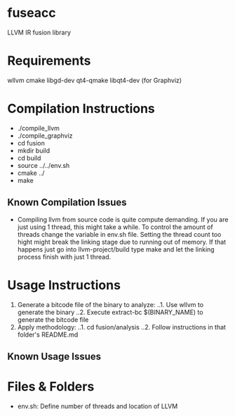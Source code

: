 # fuseacc
LLVM IR fusion library

# Requirements
wllvm
cmake
libgd-dev qt4-qmake libqt4-dev (for Graphviz)


# Compilation Instructions
* ./compile_llvm
* ./compile_graphviz
* cd fusion
* mkdir build
* cd build
* source ../../env.sh
* cmake ../
* make

## Known Compilation Issues
* Compiling llvm from source code is quite compute demanding. If you are just using
1 thread, this might take a while. To control the amount of threads change the 
variable in env.sh file. Setting the thread count too hight might break the linking
stage due to running out of memory. If that happens just go into llvm-project/build
type make and let the linking process finish with just 1 thread.

# Usage Instructions
1. Generate a bitcode file of the binary to analyze:
..1. Use wllvm to generate the binary
..2. Execute extract-bc $(BINARY_NAME) to generate the bitcode file
2. Apply methodology:
..1. cd fusion/analysis
..2. Follow instructions in that folder's README.md


## Known Usage Issues

# Files & Folders
* env.sh: Define number of threads and location of LLVM


